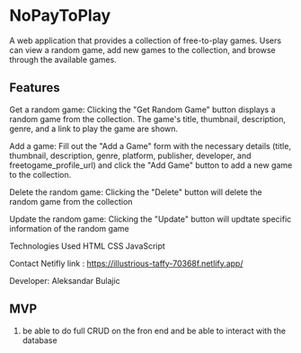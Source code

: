 # NoPayToPlay

A web application that provides a collection of free-to-play games. Users can view a random game, add new games to the collection, and browse through the available games.

## Features
Get a random game: Clicking the "Get Random Game" button displays a random game from the collection. The game's title, thumbnail, description, genre, and a link to play the game are shown.

Add a game: Fill out the "Add a Game" form with the necessary details (title, thumbnail, description, genre, platform, publisher, developer, and freetogame_profile_url) and click the "Add Game" button to add a new game to the collection.

Delete the random game: Clicking the "Delete" button will delete the random game from the collection

Update the random game: Clicking the "Update" button will updtate specific information of the random game


Technologies Used
HTML
CSS
JavaScript


Contact
Netifly link : https://illustrious-taffy-70368f.netlify.app/

Developer: Aleksandar Bulajic


## MVP

1. be able to do full CRUD on the fron end and be able to interact with the database